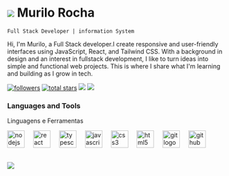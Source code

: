 # <img src="file:///C:/Users/dreit/OneDrive/%C3%81rea%20de%20Trabalho/machine-vision-svgrepo-com.svg" /> Murilo Rocha

`Full Stack Developer | information System`

 Hi, I'm Murilo, a Full Stack developer.I create responsive and user-friendly interfaces using JavaScript, React, and Tailwind CSS. With a background in design and an interest in fullstack development, I like to turn ideas into simple and functional web projects. This is where I share what I'm learning and building as I grow in tech.

<div>
    <a href="https://github.com/MuriloRocha-01?tab=followers">
         <img alt="followers" title="Follow me on Github" src="https://custom-icon-badges.demolab.com/github/followers/murilorocha-01?color=236ad3&labelColor=1155ba&style=for-the-badge&logo=person-add&label=Follow&logoColor=white"/></a>
      <a href="https://github.com/yasmngoncalves?tab=repositories&sort=stargazers">
         <img alt="total stars" title="Total stars on GitHub" src="https://custom-icon-badges.demolab.com/github/stars/yasmngoncalves?color=55960c&style=for-the-badge&labelColor=488207&logo=star"/></a>
    <a href="[https://www.linkedin.com/in/yasmngoncalves/](https://www.linkedin.com/in/murilo-rocha-6706a41aa/)" target="_blank"><img src="https://img.shields.io/badge/LinkedIn-0077B5?style=for-the-badge&logo=linkedin&logoColor=white" target="_blank"></a>
    <a href="https://instagram.com/yasmndev" target="_blank"><img src="https://img.shields.io/badge/Instagram-E4405F?style=for-the-badge&logo=instagram&logoColor=white" target="_blank"></a>
</div>

 

### Languages and Tools

Linguagens e Ferramentas
<div align="left">
  
  <img src="https://cdn.jsdelivr.net/gh/devicons/devicon/icons/nodejs/nodejs-original.svg" height="40" alt="nodejs logo"  />
  <img width="12" />
  <img src="https://cdn.jsdelivr.net/gh/devicons/devicon/icons/react/react-original.svg" height="40" alt="react logo"  />
  <img width="12" />
  <img src="https://cdn.jsdelivr.net/gh/devicons/devicon/icons/typescript/typescript-original.svg" height="40" alt="typescript logo"  />
  <img width="12" />
  <img src="https://cdn.jsdelivr.net/gh/devicons/devicon/icons/javascript/javascript-original.svg" height="40" alt="javascript logo"  />
  <img width="12" />
  <img src="https://cdn.jsdelivr.net/gh/devicons/devicon/icons/css3/css3-original.svg" height="40" alt="css3 logo"  />
  <img width="12" />
  <img src="https://cdn.jsdelivr.net/gh/devicons/devicon/icons/html5/html5-original.svg" height="40" alt="html5 logo"  />
  <img width="12" />
  <img src="https://cdn.jsdelivr.net/gh/devicons/devicon/icons/git/git-original.svg" height="40" alt="git logo"  />
  <img width="12" />
  <img src="https://cdn.jsdelivr.net/gh/devicons/devicon/icons/github/github-original.svg" height="40" alt="github logo"  />
</div>

##

<div algn="let">
  <img src="https://github-readme-stats.vercel.app/api/top-langs?username=murilorocha-01&locale=en&hide_title=false&layout=compact&card_width=320&langs_count=5&theme=dracula&hide_border=false&order=2%22%20height=%22150" />
 
<!--
**MuriloRocha-01/murilorocha-01** is a ✨ _special_ ✨ repository because its `README.md` (this file) appears on your GitHub profile.
